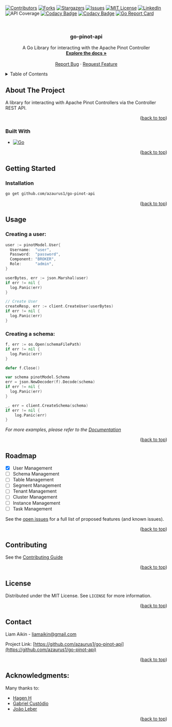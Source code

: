 <!-- Improved compatibility of back to top link: See: https://github.com/othneildrew/Best-README-Template/pull/73 -->
<a name="readme-top"></a>
<!--
*** Thanks for checking out the Best-README-Template. If you have a suggestion
*** that would make this better, please fork the repo and create a pull request
*** or simply open an issue with the tag "enhancement".
*** Don't forget to give the project a star!
*** Thanks again! Now go create something AMAZING! :D
-->



<!-- PROJECT SHIELDS -->
<!--
*** I'm using markdown "reference style" links for readability.
*** Reference links are enclosed in brackets [ ] instead of parentheses ( ).
*** See the bottom of this document for the declaration of the reference variables
*** for contributors-url, forks-url, etc. This is an optional, concise syntax you may use.
*** https://www.markdownguide.org/basic-syntax/#reference-style-links
-->
[![Contributors][contributors-shield]][contributors-url]
[![Forks][forks-shield]][forks-url]
[![Stargazers][stars-shield]][stars-url]
[![Issues][issues-shield]][issues-url]
[![MIT License][license-shield]][license-url]
[![LinkedIn][linkedin-shield]][linkedin-url]
![API Coverage][APICoverage-shield]
[![Codacy Badge](https://app.codacy.com/project/badge/Grade/7537f7893f2c4a05b706d166e1763344)](https://app.codacy.com/gh/azaurus1/go-pinot-api/dashboard?utm_source=gh&utm_medium=referral&utm_content=&utm_campaign=Badge_grade)
[![Codacy Badge](https://app.codacy.com/project/badge/Coverage/7537f7893f2c4a05b706d166e1763344)](https://app.codacy.com/gh/azaurus1/go-pinot-api/dashboard?utm_source=gh&utm_medium=referral&utm_content=&utm_campaign=Badge_coverage)
[![Go Report Card](https://goreportcard.com/badge/github.com/azaurus1/go-pinot-api)](https://goreportcard.com/report/github.com/azaurus1/go-pinot-api)




<!-- PROJECT LOGO -->
<br />
<div align="center">
  <!-- <a href="https://github.com/azaurus1/go-pinot-api">
    <img src="images/logo.png" alt="Logo" width="80" height="80">
  </a> -->

<h3 align="center">go-pinot-api</h3>

  <p align="center">
    A Go Library for interacting with the Apache Pinot Controller
    <br />
    <a href="https://github.com/azaurus1/go-pinot-api"><strong>Explore the docs »</strong></a>
    <br />
    <br />
    <!-- <a href="https://github.com/azaurus1/go-pinot-api">View Demo</a>
    · -->
    <a href="https://github.com/azaurus1/go-pinot-api/issues">Report Bug</a>
    ·
    <a href="https://github.com/azaurus1/go-pinot-api/issues">Request Feature</a>
  </p>
</div>



<!-- TABLE OF CONTENTS -->
<details>
  <summary>Table of Contents</summary>
  <ol>
    <li>
      <a href="#about-the-project">About The Project</a>
      <ul>
        <li><a href="#built-with">Built With</a></li>
      </ul>
    </li>
    <li>
      <a href="#getting-started">Getting Started</a>
      <ul>
        <li><a href="#installation">Installation</a></li>
      </ul>
    </li>
    <li>
    <a href="#usage">Usage</a>
    <ul>
        <li><a href="#creating-a-user">Creating a user</a></li>
        <li><a href="#creating-a-schema">Creating a schema</a></li>
    </ul>
    </li>
    <li><a href="#roadmap">Roadmap</a></li>
    <li><a href="#contributing">Contributing</a></li>
    <li><a href="#license">License</a></li>
    <li><a href="#contact">Contact</a></li>
    <li><a href="#acknowledgments">Acknowledgments</a></li>
  </ol>
</details>



<!-- ABOUT THE PROJECT -->
## About The Project

A library for interacting with Apache Pinot Controllers via the Controller REST API.

<p align="right">(<a href="#readme-top">back to top</a>)</p>



### Built With

* [![Go][Go]][Go-url]

<p align="right">(<a href="#readme-top">back to top</a>)</p>



<!-- GETTING STARTED -->
## Getting Started
### Installation

```sh
go get github.com/azaurus1/go-pinot-api
```

<p align="right">(<a href="#readme-top">back to top</a>)</p>



<!-- USAGE EXAMPLES -->
## Usage

### Creating a user:
```go
user := pinotModel.User{
  Username:  "user",
  Password:  "password",
  Component: "BROKER",
  Role:      "admin",
}

userBytes, err := json.Marshal(user)
if err != nil {
  log.Panic(err)
}

// Create User
createResp, err := client.CreateUser(userBytes)
if err != nil {
  log.Panic(err)
}
```

### Creating a schema:
```go
f, err := os.Open(schemaFilePath)
if err != nil {
  log.Panic(err)
}

defer f.Close()

var schema pinotModel.Schema
err = json.NewDecoder(f).Decode(schema)
if err != nil {
  log.Panic(err)
}

_, err = client.CreateSchema(schema)
if err != nil {
	log.Panic(err)
}

```

_For more examples, please refer to the [Documentation](https://example.com)_



<p align="right">(<a href="#readme-top">back to top</a>)</p>



<!-- ROADMAP -->
## Roadmap

- [x] User Management
- [ ] Schema Management
- [ ] Table Management
- [ ] Segment Management
- [ ] Tenant Management
- [ ] Cluster Management
- [ ] Instance Management
- [ ] Task Management

See the [open issues](https://github.com/azaurus1/go-pinot-api/issues) for a full list of proposed features (and known issues).

<p align="right">(<a href="#readme-top">back to top</a>)</p>



<!-- CONTRIBUTING -->
## Contributing

See the [Contributing Guide]()

<p align="right">(<a href="#readme-top">back to top</a>)</p>



<!-- LICENSE -->
## License

Distributed under the MIT License. See `LICENSE` for more information.

<p align="right">(<a href="#readme-top">back to top</a>)</p>



<!-- CONTACT -->
## Contact

Liam Aikin - liamaikin@gmail.com

Project Link: [https://github.com/azaurus1/go-pinot-api](https://github.com/azaurus1/go-pinot-api)

<p align="right">(<a href="#readme-top">back to top</a>)</p>



<!-- ACKNOWLEDGMENTS -->
## Acknowledgments:
Many thanks to:
- [Hagen H](https://github.com/hendoxc)
- [Gabriel Custódio](https://github.com/gbrlcustodio)
- [João Leber](https://github.com/jleber)

<p align="right">(<a href="#readme-top">back to top</a>)</p>



<!-- MARKDOWN LINKS & IMAGES -->
<!-- https://www.markdownguide.org/basic-syntax/#reference-style-links -->
[contributors-shield]: https://img.shields.io/github/contributors/azaurus1/go-pinot-api.svg?style=for-the-badge
[contributors-url]: https://github.com/azaurus1/go-pinot-api/graphs/contributors
[forks-shield]: https://img.shields.io/github/forks/azaurus1/go-pinot-api.svg?style=for-the-badge
[forks-url]: https://github.com/azaurus1/go-pinot-api/network/members
[stars-shield]: https://img.shields.io/github/stars/azaurus1/go-pinot-api.svg?style=for-the-badge
[stars-url]: https://github.com/azaurus1/go-pinot-api/stargazers
[issues-shield]: https://img.shields.io/github/issues/azaurus1/go-pinot-api.svg?style=for-the-badge
[issues-url]: https://github.com/azaurus1/go-pinot-api/issues
[license-shield]: https://img.shields.io/github/license/azaurus1/go-pinot-api.svg?style=for-the-badge
[license-url]: https://github.com/azaurus1/go-pinot-api/blob/main/LICENSE
[linkedin-shield]: https://img.shields.io/badge/-LinkedIn-black.svg?style=for-the-badge&logo=linkedin&colorB=555
[linkedin-url]: https://linkedin.com/in/liam-aikin
[product-screenshot]: images/screenshot.png
[Next.js]: https://img.shields.io/badge/next.js-000000?style=for-the-badge&logo=nextdotjs&logoColor=white
[Next-url]: https://nextjs.org/
[React.js]: https://img.shields.io/badge/React-20232A?style=for-the-badge&logo=react&logoColor=61DAFB
[React-url]: https://reactjs.org/
[Vue.js]: https://img.shields.io/badge/Vue.js-35495E?style=for-the-badge&logo=vuedotjs&logoColor=4FC08D
[Vue-url]: https://vuejs.org/
[Angular.io]: https://img.shields.io/badge/Angular-DD0031?style=for-the-badge&logo=angular&logoColor=white
[Angular-url]: https://angular.io/
[Svelte.dev]: https://img.shields.io/badge/Svelte-4A4A55?style=for-the-badge&logo=svelte&logoColor=FF3E00
[Svelte-url]: https://svelte.dev/
[Laravel.com]: https://img.shields.io/badge/Laravel-FF2D20?style=for-the-badge&logo=laravel&logoColor=white
[Laravel-url]: https://laravel.com
[Bootstrap.com]: https://img.shields.io/badge/Bootstrap-563D7C?style=for-the-badge&logo=bootstrap&logoColor=white
[Bootstrap-url]: https://getbootstrap.com
[JQuery.com]: https://img.shields.io/badge/jQuery-0769AD?style=for-the-badge&logo=jquery&logoColor=white
[JQuery-url]: https://jquery.com 
[Go-url]: https://go.dev
[Go]: https://img.shields.io/badge/Go-00ADD8?style=for-the-badge&logo=go&logoColor=white
[APICoverage-shield]: https://img.shields.io/badge/dynamic/json?url=https://api-coverage-server.azaurus.dev/badge&query=coverage&label=API%20Coverage&color=blue&suffix=%25&style=for-the-badge
